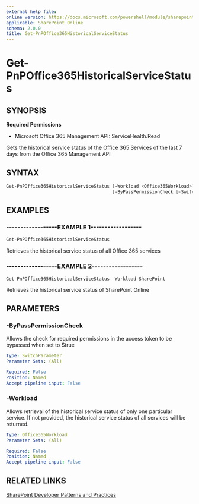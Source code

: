 ```yaml
---
external help file:
online version: https://docs.microsoft.com/powershell/module/sharepoint-pnp/get-pnpoffice365historicalservicestatus
applicable: SharePoint Online
schema: 2.0.0
title: Get-PnPOffice365HistoricalServiceStatus
---
```


# Get-PnPOffice365HistoricalServiceStatus

## SYNOPSIS

**Required Permissions**

  * Microsoft Office 365 Management API: ServiceHealth.Read

Gets the historical service status of the Office 365 Services of the last 7 days from the Office 365 Management API

## SYNTAX 

```powershell
Get-PnPOffice365HistoricalServiceStatus [-Workload <Office365Workload>]
                                        [-ByPassPermissionCheck [<SwitchParameter>]]
```

## EXAMPLES

### ------------------EXAMPLE 1------------------
```powershell
Get-PnPOffice365HistoricalServiceStatus
```

Retrieves the historical service status of all Office 365 services

### ------------------EXAMPLE 2------------------
```powershell
Get-PnPOffice365HistoricalServiceStatus -Workload SharePoint
```

Retrieves the historical service status of SharePoint Online

## PARAMETERS

### -ByPassPermissionCheck
Allows the check for required permissions in the access token to be bypassed when set to $true

```yaml
Type: SwitchParameter
Parameter Sets: (All)

Required: False
Position: Named
Accept pipeline input: False
```

### -Workload
Allows retrieval of the historical service status of only one particular service. If not provided, the historical service status of all services will be returned.

```yaml
Type: Office365Workload
Parameter Sets: (All)

Required: False
Position: Named
Accept pipeline input: False
```

## RELATED LINKS

[SharePoint Developer Patterns and Practices](https://aka.ms/sppnp)